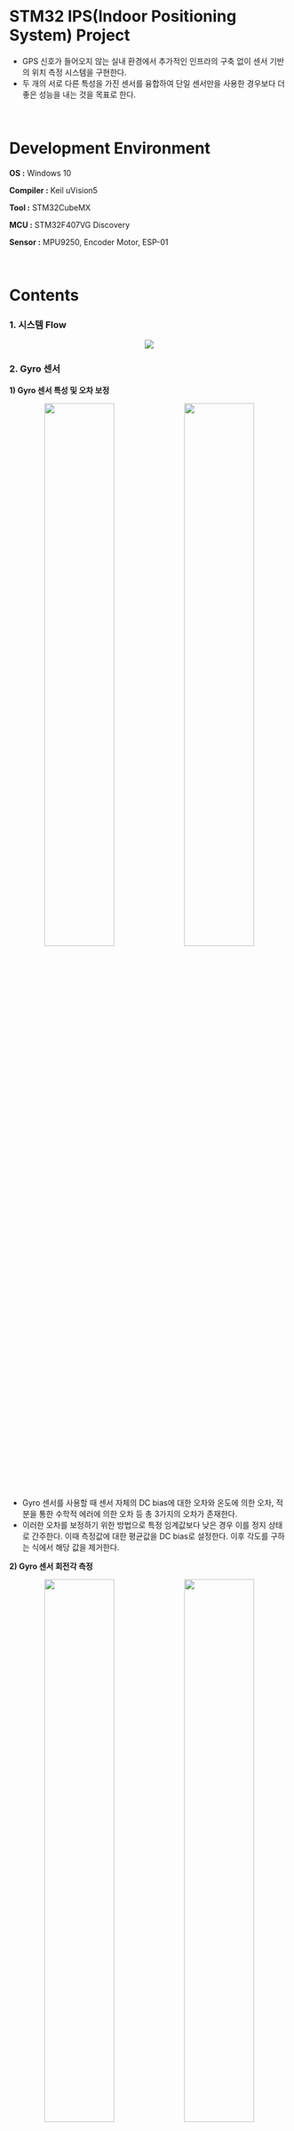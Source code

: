 # STM32 IPS(Indoor Positioning System) Project

- GPS 신호가 들어오지 않는 실내 환경에서 추가적인 인프라의 구축 없이 센서 기반의 위치 측정 시스템을 구현한다.
- 두 개의 서로 다른 특성을 가진 센서를 융합하여 단일 센서만을 사용한 경우보다 더 좋은 성능을 내는 것을 목표로 한다.

<br/>

# Development Environment

**OS :** Windows 10

**Compiler :** Keil uVision5

**Tool :** STM32CubeMX

**MCU :** STM32F407VG Discovery

**Sensor :** MPU9250, Encoder Motor, ESP-01

<br/>

# Contents

### 1. 시스템 Flow

<p align="center"><img src="img/시스템 Flow.jpg"></p>

### 2. Gyro 센서

**1) Gyro 센서 특성 및 오차 보정**

<p align="center"><img src="img/자이로 데이터시트.png" width="50%"><img src="img/정지 상태 자이로 센서.png" width="50%"></p>

- Gyro 센서를 사용할 때 센서 자체의 DC bias에 대한 오차와 온도에 의한 오차, 적분을 통한 수학적 에러에 의한 오차 등 총 3가지의 오차가 존재한다.
- 이러한 오차를 보정하기 위한 방법으로 특정 임계값보다 낮은 경우 이를 정지 상태로 간주한다. 이때 측정값에 대한 평균값을 DC bias로 설정한다. 이후 각도를 구하는 식에서 해당 값을 제거한다.

**2) Gyro 센서 회전각 측정**

<p align="center"><img src="img/자이로 보정 전후 dt각도 비교_STOP.png" width="50%"><img src="img/자이로 보정 전후 각도 비교.png" width="50%"></p>

- 앞서 제시한 방법을 적용하여 Gyro 센서의 각도를 측정해 보았다. 위 그림의 파란색 선은 보정하기 전 값이고 빨간색 선은 보정된 값이다. 
- 오른쪽 그림을 보면 정지한 상태에서 보정한 경우 각도의 변화가 거의 없는 반면, 보정하지 않은 경우 지속적으로 각도의 변화가 발생하는 것을 볼 수 있다.

### 3. Encoder 센서

**1) Encoder를 이용한 거리 및 회전각 측정**

<p align="center"><img src="img/Encoder 사용식.png"></p>

- Encoder를 이용해 측정한 모터의 회전수와 바퀴의 반지름, 로봇의 중심지름을 이용하여 위의 식을 통해 로봇의 거리 및 회전각을 구할 수 있다.

### 4. Gyro/Encoder 센서 비교 및 융합

**1) 두 센서의 회전각 비교**

<p align="center"><img src="img/두 센서 각도비교_20ms_50ms.png"></p>

- 회전 시 발생하는 두 센서의 각도 변화량을 측정해 보았다. 왼쪽이 20ms, 오른쪽이  50ms의 주기로 측정한 결과이다.  

- 측정 주기가 길수록 차이가 더 크게 발생하며, 특히 정지와 같은 급격한 움직임의 변화에서 큰 차이가 발생하는 것을 볼 수 있다.

**2) 두 센서의 회전각 융합**

<p align="center"><img src="img/오차 보정 알고리즘.png"></p>

- 적용한 알고리즘의 목적은 두 가지다.
  - Encoder 센서의 슬립 현상 해결.
  - Gyro 센서의 사용 빈도를 최소화하여 수학적 에러에 의한 drift 현상 최소화.
- 실험을 통해 Encoder의 슬립 현상이 발생하는 구간, 비교적 선형적으로 움직이는 구간, 비선형적인 움직임이 발생하는 구간을 특정하여 각 센서의 사용 유무를 판단한다.
- 슬립 현상이 발생할 경우 Gyro만을 사용하고 비교적 차이가 적게 발생하는 구간에서 Encoder만을 사용한다. 비선형 구간에서는 비율에 따라 두 센서 모두 사용한다.

**3) 두 센서의 회전각 융합 결과(그래프)**

<p align="center"><img src="img/두 센서 융합후 각도비교_20ms_50ms.png"></p>

- 알고리즘이 적용된 각도와 Gyro 센서의 각도를 비교한 결과 Encoder에 의해 발생하는 슬립현상에 의한 오차가 많이 줄어든 것을 볼 수 있다.

- 알고리즘의 첫 번째 목적인 Encoder에 의한 슬립 현상에 대한 문제가 해결되었다.

**4) 두 센서의 회전각 융합 결과(비율)**

<p align="center"><img src="img/Gyro 센서 사용 빈도.png"></p>

- 주행 경로에서 5번 측정한 결과 알고리즘에 의한 Gyro 센서만을 사용한 빈도가 전체 측정 횟수 대비 5~10% 정도의 비율을 가지는 결과가 나왔다.

- 알고리즘의 두 번째 목적인 Gyro 센서의 사용 빈도를 줄이는 것에 대한 결과를 얻게 되었다.

<br/>

# Demo

### 위치 측정을 위한 로봇

<p align="center"><img src="img/로봇.jpg" width="50%"><img src="img/실제 경로.jpg" width="50%"></p>

### Encoder를 이용한 측정 결과

<p align="center"><img src="img/Encoder 측정 결과.png"></p>

- Encoder를 이용한 위치 측정 결과로 슬립 현상에 의해 실제 회전 각도 보다 더 큰 값이 측정되어 안쪽으로 휘는 그래프가 형성된다.

### Gyro를 이용한 측정 결과

<p align="center"><img src="img/Gyro 측정 결과.png"></p>

- Gyro를 이용한 위치 측정 결과로 비교적 정확한 위치를 형성하고 있지만, 측정 시간이 길어짐에 따라 실제 위치에서 벗어나는 현상을 발견하였다.

### 알고리즘을 적용한 측정 결과

<p align="center"><img src="img/알고리즘 측정 결과.png"></p>

- 알고리즘을 적용하여 위치를 측정한 결과로 알고리즘의 첫 번째 목적인 Encoder의 슬립 현상에 의한 큰 폭의 오차가 해결된 것을 볼 수 있다. 또한 Gyro만을 이용하여 측정한 결과보다 비교적 정확한 위치를 측정하고 있다. 

<br/>

# Review

### 시스템 성능

- 단일 센서만을 사용할 경우 Encoder는 슬립 현상에 의한 급격한 각도 변화가 발생하고 Gyro는 측정 시간이 길어짐에 따라 수학적 에러 및 센서 특성에 의한 오차에 의해 오차가 누적되게 된다.
- 서로 다른 특성을 가지는 두 개의 센서를 적절히 융합하여 사용하게 됨으로써 상기의 문제들을 일정 비율 완화 시켜주는 결과를 얻게 되었다.

### 어려움

- 측정 환경 및 로봇의 특성상 장기적이고 광범위한 측정을 통한 실험 결과를 얻기 어려웠으며, 이에 따라 융합에 의한 결과와 Gyro 센서만을 이용해 측정한 결과를 정확하게 비교하기 어렵다.
- Wifi 칩인 ESP의 송신 및 수신 융합에서 발생하는 충돌 현상에 의한 문제를 해결하기 위해 칩을 Reset 시키는 방법을 사용하였다. 측정결과에 영향을 주지는 않지만 실험의 소요시간이 늘어나게 되었다.
- 배터리의 용량에 따라 측정 결과의 정확도가 달라지는 현상이 확인 되었다. 제시한 알고리즘이 Encoder가 장착된 모터에 들어가는 전기적 특성인 속도에 따라 정확도가 달라지는 것으로 판단된다. 

### 응용 분야

- GPS 신호가 들어오지 않는 실내 위치 측정
- 다양한 환경에서 기존의 위치 측정 시스템과 융합

# Reference

[1] 김윤기, 박재현, 곽휘권, 박상훈, 이춘우, 이장명. (2013). 저가형 관성센서를 이용한 보행자 관성항법 시스템의 성능 향상. 제어로봇시스템학회 논문지, 19(6), 569-575.

[2] 김정민, 도주철, 김성신. (2010). 엔코더와 자이로를 이용한 각속도 오차 최소화. 한국지능시스템학회 논문지, 20(6), 814-819.
